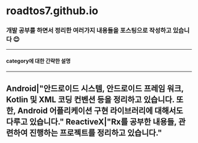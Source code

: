 # roadtos7.github.io

### 개발 공부를 하면서 정리한 여러가지 내용들을 포스팅으로 작성하고 있습니다 :blush:
---
#### category에 대한 간략한 설명

---
Android|"안드로이드 시스템, 안드로이드 프레임 워크, Kotlin 및 XML 코딩 컨벤션 등을 정리하고 있습니다. 또한, Android 어플리케이션 구현 라이브러리에 대해서도 다루고 있습니다."
ReactiveX|"Rx를 공부한 내용들, 관련하여 진행하는 프로젝트를 정리하고 있습니다."
---
